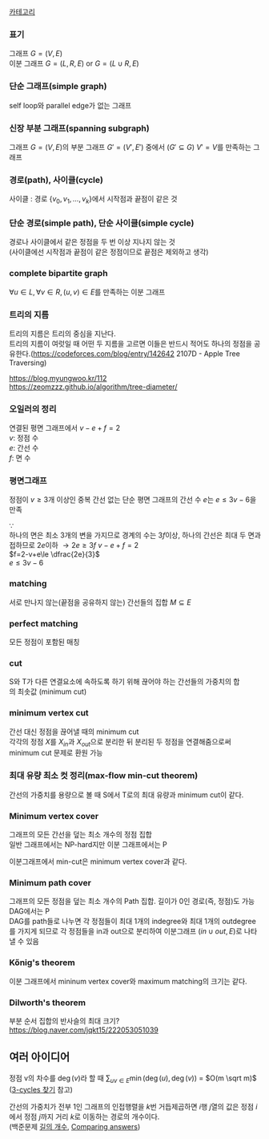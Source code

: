 [카테고리](/README.md)
### 표기
그래프 $G = (V, E)$   
이분 그래프 $G = (L, R, E)$ or $G = (L \cup R, E)$   

### 단순 그래프(simple graph)
self loop와 parallel edge가 없는 그래프

### 신장 부분 그래프(spanning subgraph)
그래프 $G = (V, E)$의 부분 그래프 $G' = (V', E')$ 중에서 ($G' \subseteq G$) $V' = V$를 만족하는 그래프

### 경로(path), 사이클(cycle)
사이클 : 경로 {$v_0, v_1, ..., v_k$}에서 시작점과 끝점이 같은 것

### 단순 경로(simple path), 단순 사이클(simple cycle)
경로나 사이클에서 같은 정점을 두 번 이상 지나지 않는 것   
(사이클에선 시작점과 끝점이 같은 정점이므로 끝점은 제외하고 생각)   

### complete bipartite graph
$\forall u \in L, \forall v \in R, (u, v) \in E$를 만족하는 이분 그래프

### 트리의 지름
트리의 지름은 트리의 중심을 지난다.   
트리의 지름이 여럿일 때 어떤 두 지름을 고르면 이들은 반드시 적어도 하나의 정점을 공유한다.(https://codeforces.com/blog/entry/142642 2107D - Apple Tree Traversing)   
    
https://blog.myungwoo.kr/112   
https://zeomzzz.github.io/algorithm/tree-diameter/   

### 오일러의 정리
연결된 평면 그래프에서 $v-e+f=2$   
$v$: 정점 수   
$e$: 간선 수   
$f$: 면 수   

### 평면그래프
정점이 $v \ge 3$개 이상인 중복 간선 없는 단순 평면 그래프의 간선 수 $e$는 $e \le 3v - 6$을 만족   

$\because$   
하나의 면은 최소 3개의 변을 가지므로 경계의 수는 $3f$이상, 하나의 간선은 최대 두 면과 접하므로 $2e$이하 $\rightarrow 2e \ge 3f$
$v-e+f=2$   
$f=2-v+e\le \dfrac{2e}{3}$   
$e \le 3v-6$   

### matching
서로 만나지 않는(끝점을 공유하지 않는) 간선들의 집합 $M \subseteq E$

### perfect matching   
모든 정점이 포함된 매칭

### cut
S와 T가 다른 연결요소에 속하도록 하기 위해 끊어야 하는 간선들의 가중치의 합   
의 최솟값 (minimum cut)

### minimum vertex cut
간선 대신 정점을 끊어낼 때의 minimum cut   
각각의 정점 $X$를 $X_{in}$과 $X_{out}$으로 분리한 뒤 분리된 두 정점을 연결해줌으로써 minimum cut 문제로 환원 가능   

### 최대 유량 최소 컷 정리(max-flow min-cut theorem)
간선의 가중치를 용량으로 볼 때 S에서 T로의 최대 유량과 minimum cut이 같다.

### Minimum vertex cover
그래프의 모든 간선을 덮는 최소 개수의 정점 집합   
일반 그래프에서는 NP-hard지만 이분 그래프에서는 P   

이분그래프에서 min-cut은 minimum vertex cover과 같다.   

### Minimum path cover
그래프의 모든 정점을 덮는 최소 개수의 Path 집합. 길이가 0인 경로(즉, 정점)도 가능   
DAG에서는 P   
DAG를 path들로 나누면 각 정점들이 최대 1개의 indegree와 최대 1개의 outdegree를 가지게 되므로 각 정점들을 in과 out으로 분리하여 이분그래프 $(in \cup out, E)$로 나타낼 수 있음   

### Kőnig's theorem
이분 그래프에서 mininum vertex cover와 maximum matching의 크기는 같다.

### Dilworth's theorem
부분 순서 집합의 반사슬의 최대 크기?
https://blog.naver.com/jqkt15/222053051039


## 여러 아이디어
정점 v의 차수를 $\deg(v)$라 할 때 $\sum_{uv \in E} \min(\deg(u), \deg(v))$ = $O(m \sqrt m)$   
([3-cycles 찾기](/그래프%20이론/그래프/3-cyels%20찾기.md) 참고)

간선의 가중치가 전부 $1$인 그래프의 인접행렬을 $k$번 거듭제곱하면 $i$행 $j$열의 값은 정점 $i$에서 정점 $j$까지 거리 $k$로 이동하는 경로의 개수이다.   
(백준문제 [길의 개수](https://www.acmicpc.net/problem/1533), [Comparing answers](https://www.acmicpc.net/problem/3847))   
